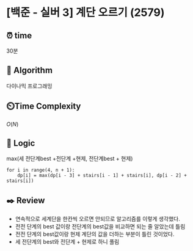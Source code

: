 # [백준 - 실버 3] 계단 오르기 (2579)

## ⏰  **time**

30분

## :pushpin: **Algorithm**

다이나믹 프로그래밍

## ⏲️**Time Complexity**

$O(N)$

## :round_pushpin: **Logic**
max(세 전단계best +전단계 +현제, 전단계best + 현제)
```
for i in range(4, n + 1):
    dp[i] = max(dp[i - 3] + stairs[i - 1] + stairs[i], dp[i - 2] + stairs[i])

```

## :black_nib: **Review**
- 연속적으로 세계단을 한칸씩 오르면 안되므로 알고리즘를 이렇게 생각했다.
- 전전 단계의 best 값이랑 전단계의 best값을 비교하면 되는 줄 알았는데 틀림
- 전전 단계의 best값이랑 현제 계단의 값을 더하는 부분이 틀린 것이었다.
- 세 전단계의 best와 전단계 + 현제로 하니 풀림
